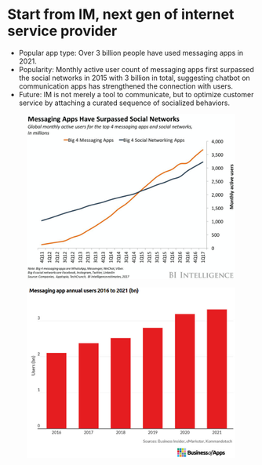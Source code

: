 # Start from IM, next gen of internet service provider

* Popular app type: Over 3 billion people have used messaging apps in 2021.&#x20;
* Popularity: Monthly active user count of messaging apps first surpassed the social networks in 2015 with 3 billion in total, suggesting chatbot on communication apps has strengthened the connection with users.&#x20;
* Future: IM is not merely a tool to communicate, but to optimize customer service by attaching a curated sequence of socialized behaviors.

<figure><img src=".gitbook/assets/1.jpg" alt=""><figcaption></figcaption></figure>

<figure><img src=".gitbook/assets/Message app annual users.jpg" alt=""><figcaption></figcaption></figure>
